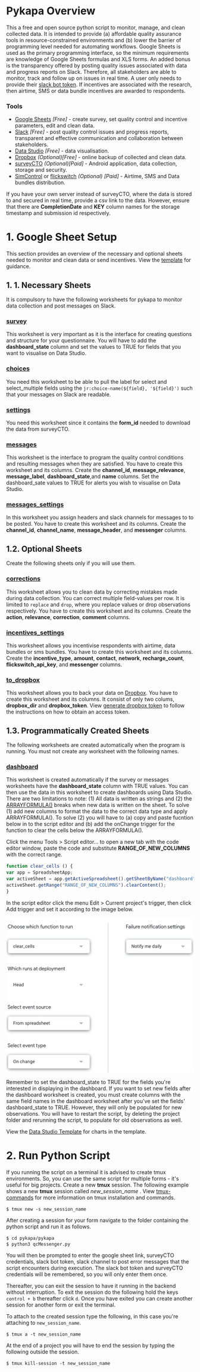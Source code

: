 # Pykapa Overview


This a free and open source python script to monitor, manage, and clean collected data. It is intended to provide (a) affordable quality assurance tools in resource-constrained environments and (b) lower the barrier of programming level needed for automating workflows. Google Sheets is used as the primary programming interface, so the minimum requirements are knowledge of Google Sheets formulas and XLS forms. An added bonus is the transparency offered by posting quality issues associated with data and progress reports on Slack. Therefore, all stakeholders are able to monitor, track and follow up on issues in real time. A user only needs to provide their [slack bot token](https://slack.dev/node-slack-sdk/tutorials/local-development). If incentives are associated with the research, then airtime, SMS or data bundle incentives are awarded to respondents.
### Tools
- [Google Sheets](https://docs.google.com) *[Free]* - create survey, set quality control and incentive parameters, edit and clean data.
- [Slack](https://slack.com) *[Free]* - post quality control issues and progress reports, transparent and effective communication and collaboration between stakeholders.
- [Data Studio](https://datastudio.google.com) *[Free]* - data visualisation.
- [Dropbox](http://dropbox.com) *(Optional)[Free]* - online backup of collected and clean data.
- [surveyCTO](https://www.surveycto.com) *(Optional)[Paid]* - Android application, data collection, storage and security.
- [SimControl](https://new.simcontrol.co.za/) or [flickswitch](https://www.flickswitch.co.za) *(Optional) [Paid]* - Airtime, SMS and Data bundles distribution.


If you have your own server instead of surveyCTO, where the data is stored to and secured in real time, provide a csv link to the data. However, ensure that there are **CompletionDate** and **KEY** column names for the storage timestamp and submission id respectively.

# 1. Google Sheet Setup
This section provides an overview of the necessary and optional sheets needed to monitor and clean data or send incentives. View the [template](https://docs.google.com/spreadsheets/d/1_DcvojpHzpZixOts6BApy0neiqtwjJkhVdMBqJVucgM/edit#gid=1956562684) for guidance.

## 1. 1. **Necessary Sheets**
It is compulsory to have the following worksheets for pykapa to monitor data collection and post messages on Slack.

### [survey](https://docs.google.com/spreadsheets/d/1_DcvojpHzpZixOts6BApy0neiqtwjJkhVdMBqJVucgM/edit#gid=1956562684)
This worksheet is very important as it is the interface for creating questions and structure for your questionnaire. You will have to add the **dashboard_state** column and set the values to TRUE for fields that you want to visualise on Data Studio.

### [choices](https://docs.google.com/spreadsheets/d/1_DcvojpHzpZixOts6BApy0neiqtwjJkhVdMBqJVucgM/edit#gid=1259247300)
You need this worksheet to be able to pull the label for select and select_multiple fields using the `jr:choice-name(${field}, '${field}')` such that your messages on Slack are readable.

### [settings](https://docs.google.com/spreadsheets/d/1_DcvojpHzpZixOts6BApy0neiqtwjJkhVdMBqJVucgM/edit#gid=1265829571)
You need this worksheet since it contains the **form_id** needed to download the data from surveyCTO.

### [messages](https://docs.google.com/spreadsheets/d/1_DcvojpHzpZixOts6BApy0neiqtwjJkhVdMBqJVucgM/edit#gid=281244287)
This worksheet is the interface to program the quality control conditions and resulting messages when they are satisfied. You have to create this worksheet and its columns. Create the **channel_id**, **message_relevance**, **message_label**,	**dashboard_state**,and **name** columns. Set the dashboard_sate values to TRUE for alerts you wish to visualise on Data Studio.

### [messages_settings](https://docs.google.com/spreadsheets/d/1_DcvojpHzpZixOts6BApy0neiqtwjJkhVdMBqJVucgM/edit#gid=445642130)
In this worksheet you assign headers and slack channels for messages to to be posted. You have to create this worksheet and its columns. Create the **channel_id**, **channel_name**, **message_header**, and **messenger** columns.

## 1.2. **Optional Sheets**
Create the following sheets only if you will use them.

### [corrections](https://docs.google.com/spreadsheets/d/1_DcvojpHzpZixOts6BApy0neiqtwjJkhVdMBqJVucgM/edit#gid=937346004)
This worksheet allows you to clean data by correcting mistakes made during data collection. You can correct multiple field-values per row. It is limited to `replace` and `drop`, where you replace values or drop observations respectively. You have to create this worksheet and its columns. Create the **action**, **relevance**,	**correction**,	**comment** columns.

### [incentives_settings](https://docs.google.com/spreadsheets/d/1_DcvojpHzpZixOts6BApy0neiqtwjJkhVdMBqJVucgM/edit#gid=1255809361)
This worksheet allows you incentivise respondents with airtime, data bundles or sms bundles. You have to create this worksheet and its columns. Create the **incentive_type**, **amount**, **contact**, **network**, **recharge_count**, **flickswitch_api_key**, and **messenger** columns.

### [to_dropbox](https://docs.google.com/spreadsheets/d/1_DcvojpHzpZixOts6BApy0neiqtwjJkhVdMBqJVucgM/edit#gid=962194809)
This worksheet allows you to back your data on [Dropbox](http://dropbox.com). You have to create this worksheet and its columns. It consist of only two colums, **dropbox_dir** and **dropbox_token**. View [generate dropbox token](https://blogs.dropbox.com/developers/2014/05/generate-an-access-token-for-your-own-account/) to follow the instructions on how to obtain an access token.

## 1.3. **Programmatically Created Sheets**
The following worksheets are created automatically when the program is running. You must not create any worksheet with the following names.

### [dashboard](https://docs.google.com/spreadsheets/d/1_DcvojpHzpZixOts6BApy0neiqtwjJkhVdMBqJVucgM/edit#gid=156439626)
This worksheet is created automatically if the survey or messages worksheets have the **dashboard_state** column with TRUE values. You can then use the data in this worksheet to create dashboards using Data Studio. There are two limitations to note: (1) All data is written as strings and (2) the [ARRAYFORMULA()](https://support.google.com/docs/answer/3093275?hl=en-GB) breaks when new data is written on the sheet. To solve (1) add new columns to format the data to the correct data type and apply ARRAYFORMULA(). To solve (2) you will have to (a) copy and paste fucntion below in to the script editor and (b) add the onChange trigger for the function to clear the cells below the ARRAYFORMULA().

Click the menu Tools > Script editor... to open a new tab with the code editor window, paste the code and substitute **RANGE_OF_NEW_COLUMNS** with the correct range.

```javascript
function clear_cells () {
var app = SpreadsheetApp;
var activeSheet = app.getActiveSpreadsheet().getSheetByName("dashboard");
activeSheet.getRange("RANGE_OF_NEW_COLUMNS").clearContent();
}
```

In the script editor click the menu Edit > Current project's trigger, then click Add trigger and set it according to the image below.

![onChange Trigger](https://github.com/ikapadata/pykapa/blob/master/onChange%20Trigger.png)


Remember to set the dashboard_state to TRUE for the fields you're interested in displaying in the dashboard. If you want to set new fields after the dashboard worksheet is created, you must create columns with the same field names in the dashboard worksheet after you've set the fields' dashboard_state to TRUE. However, they will only be populated for new observations. You will have to restart the script, by deleting the project folder and rerunning the script, to populate for old observations as well.

View the [Data Studio Template](https://datastudio.google.com/open/1hXEBi3oDu9t7qVHvVNc3Z6dhrMkcPAtW) for charts in the template.
# 2. Run Python Script

If you running the script on a terminal it is advised to create tmux environments. So, you can use the same script for multiple forms - it's useful for big projects. Create a new **tmux** session. The following example shows a new **tmux** session called _new_session_name_ .
View [tmux-commands](https://gist.github.com/MohamedAlaa/2961058) for more information on tmux installation and commands.

    $ tmux new -s new_session_name

After creating a session for your form navigate to the folder containing the python script and run it as follows.

    $ cd pykapa/pykapa
    $ python3 qcMessenger.py

You will then be prompted to enter the google sheet link, surveyCTO credentials, slack bot token, slack channel to post error messages that the script encounters during execution. The slack bot token and surveyCTO credentials will be remembered, so you will only enter them once.

Thereafter, you can exit the session to have it running in the backend without interruption. To exit the session do the following hold the keys `control + b` thereafter click `d`. Once you have exited you can create another session for another form or exit the terminal.

To attach to the created session type the following, in this case you're attaching to `new_session_name`.

    $ tmux a -t new_session_name

At the end of a project you will have to end the session by typing the following outside the session.

    $ tmux kill-session -t new_session_name


